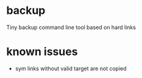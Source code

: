 # backup
Tiny backup command line tool based on hard links

# known issues
- sym links without valid target are not copied
